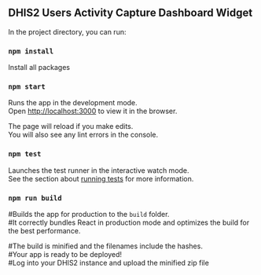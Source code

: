## DHIS2 Users Activity Capture Dashboard Widget

In the project directory, you can run:

### `npm install`
Install all packages

### `npm start`

Runs the app in the development mode.<br>
Open [http://localhost:3000](http://localhost:3000) to view it in the browser.

The page will reload if you make edits.<br>
You will also see any lint errors in the console.

### `npm test`

Launches the test runner in the interactive watch mode.<br>
See the section about [running tests](https://facebook.github.io/create-react-app/docs/running-tests) for more information.

### `npm run build`

#Builds the app for production to the `build` folder.<br>
#It correctly bundles React in production mode and optimizes the build for the best performance.

#The build is minified and the filenames include the hashes.<br>
#Your app is ready to be deployed! <br>
#Log into your DHIS2 instance and upload the minified zip file

